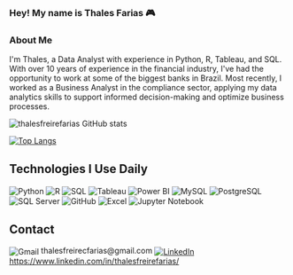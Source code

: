 ### Hey! My name is Thales Farias 🎮 

### About Me

I'm Thales, a Data Analyst with experience in Python, R, Tableau, and SQL. With over 10 years of experience in the financial industry, I've had the opportunity to work at some of the biggest banks in Brazil. Most recently, I worked as a Business Analyst in the compliance sector, applying my data analytics skills to support informed decision-making and optimize business processes.

![thalesfreirefarias GitHub stats](https://github-readme-stats.vercel.app/api?username=thalesfreirefarias&show_icons=true&theme=radical)

[![Top Langs](https://github-readme-stats.vercel.app/api/top-langs/?username=thalesfreirefarias)](https://github.com/thalesfreirefarias/github-readme-stats)

## Technologies I Use Daily

<div>
  <img align="center" alt="Python" src="https://img.shields.io/badge/Python-14354C?style=for-the-badge&logo=python&logoColor=white"/>
  <img align="center" alt="R" src="https://img.shields.io/badge/R-276DC3?style=for-the-badge&logo=r&logoColor=white"/>
  <img align="center" alt="SQL" src="https://img.shields.io/badge/SQL-4479A1?style=for-the-badge&logo=mysql&logoColor=white"/>
  <img align="center" alt="Tableau" src="https://img.shields.io/badge/Tableau-E97627?style=for-the-badge&logo=tableau&logoColor=white"/>
  <img align="center" alt="Power BI" src="https://img.shields.io/badge/Power%20BI-F2C811?style=for-the-badge&logo=powerbi&logoColor=black"/>
  <img align="center" alt="MySQL" src="https://img.shields.io/badge/MySQL-005C84?style=for-the-badge&logo=mysql&logoColor=white"/>
  <img align="center" alt="PostgreSQL" src="https://img.shields.io/badge/PostgreSQL-316192?style=for-the-badge&logo=postgresql&logoColor=white"/>
  <img align="center" alt="SQL Server" src="https://img.shields.io/badge/SQL%20Server-CC2927?style=for-the-badge&logo=microsoftsqlserver&logoColor=white"/>
  <img align="center" alt="GitHub" src="https://img.shields.io/badge/GitHub-181717?style=for-the-badge&logo=github&logoColor=white"/>
  <img align="center" alt="Excel" src="https://img.shields.io/badge/Excel-217346?style=for-the-badge&logo=microsoftexcel&logoColor=white"/>
  <img align="center" alt="Jupyter Notebook" src="https://img.shields.io/badge/Jupyter-F37626?style=for-the-badge&logo=jupyter&logoColor=white"/>
</div>

## Contact  
<div>
  <img align="center" alt="Gmail" src="https://img.shields.io/badge/Gmail-D14836?style=for-the-badge&logo=gmail&logoColor=white"/> thalesfreirecfarias@gmail.com  
  <a href="https://www.linkedin.com/in/thalesfreirefarias/" target="_blank">
    <img align="center" alt="LinkedIn" src="https://img.shields.io/badge/LinkedIn-0077B5?style=for-the-badge&logo=linkedin&logoColor=white"/> https://www.linkedin.com/in/thalesfreirefarias/
     <a href="https://www.linkedin.com/in/thalesfreirefarias/" target="_blank">
  </a>
</div>
